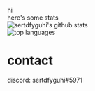 hi  
here's some stats  
![sertdfyguhi's github stats](https://github-readme-stats.vercel.app/api?username=sertdfyguhi&show_icons=true&theme=material-palenight)  
![top languages](https://github-readme-stats.vercel.app/api/top-langs/?username=sertdfyguhi&theme=material-palenight&layout=compact)  

# contact
discord: sertdfyguhi#5971
